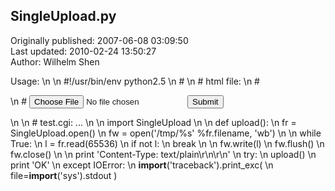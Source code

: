 ## SingleUpload.py  
Originally published: 2007-06-08 03:09:50  
Last updated: 2010-02-24 13:50:27  
Author: Wilhelm Shen  
  
Usage:\n\n    #!/usr/bin/env python2.5\n    #\n    # html file:\n    #    <form action="test.cgi" method="POST" enctype="multipart/form-data">\n    #    <input name="file1" type="file"><input type="submit"></form>\n\n    # test.cgi: ...\n\n    import SingleUpload\n\n    def upload():\n       fr = SingleUpload.open()\n       fw = open('/tmp/%s' %fr.filename, 'wb')\n\n       while True:\n          l = fr.read(65536)\n          if not l:\n             break\n\n          fw.write(l)\n          fw.flush()\n       fw.close()\n\n    print 'Content-Type: text/plain\\r\\n\\r\\n'\n    try:\n       upload()\n       print 'OK'\n    except IOError:\n       __import__('traceback').print_exc(\n          file=__import__('sys').stdout )